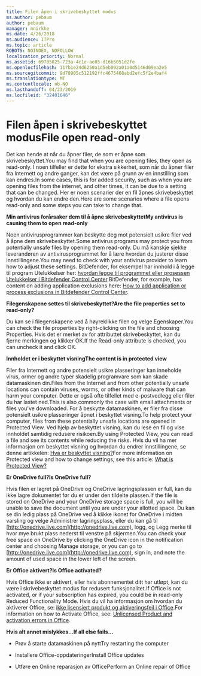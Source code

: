 ```yaml
---
title: Filen åpen i skrivebeskyttet modus
ms.author: pebaum
author: pebaum
manager: mnirkhe
ms.date: 4/26/2018
ms.audience: ITPro
ms.topic: article
ROBOTS: NOINDEX, NOFOLLOW
localization_priority: Normal
ms.assetid: 69705825-723a-4c1e-ae85-d16b5051d2fe
ms.openlocfilehash: 117b1e24d6250a1d5eb092a01a0d5146d09ea2e5
ms.sourcegitcommit: 9d78905c512192ffc4675468abd2efc5f2e4baf4
ms.translationtype: MT
ms.contentlocale: nb-NO
ms.lasthandoff: 04/23/2019
ms.locfileid: "32401646"
---
```

# <a name="file-open-read-only"></a><span data-ttu-id="12a08-102">Filen åpen i skrivebeskyttet modus</span><span class="sxs-lookup"><span data-stu-id="12a08-102">File open read-only</span></span>

<span data-ttu-id="12a08-103">Det kan hende at når du åpner filer, de som er åpne som skrivebeskyttet.</span><span class="sxs-lookup"><span data-stu-id="12a08-103">You may find that when you are opening files, they open as read-only.</span></span> <span data-ttu-id="12a08-104">I noen tilfeller er dette for ekstra sikkerhet, som når du åpner filer fra Internett og andre ganger, kan det være på grunn av en innstilling som kan endres.</span><span class="sxs-lookup"><span data-stu-id="12a08-104">In some cases, this is for added security, such as when you are opening files from the internet, and other times, it can be due to a setting that can be changed.</span></span> <span data-ttu-id="12a08-105">Her er noen scenarier der en fil åpnes skrivebeskyttet og hvordan du kan endre den.</span><span class="sxs-lookup"><span data-stu-id="12a08-105">Here are some scenarios where a file opens read-only and some steps you can take to change that.</span></span>
  
 <span data-ttu-id="12a08-106">**Min antivirus forårsaker dem til å åpne skrivebeskyttet**</span><span class="sxs-lookup"><span data-stu-id="12a08-106">**My antivirus is causing them to open read-only**</span></span>
  
<span data-ttu-id="12a08-107">Noen antivirusprogrammer kan beskytte deg mot potensielt usikre filer ved å åpne dem skrivebeskyttet.</span><span class="sxs-lookup"><span data-stu-id="12a08-107">Some antivirus programs may protect you from potentially unsafe files by opening them read-only.</span></span> <span data-ttu-id="12a08-108">Du må kanskje sjekke leverandøren av antivirusprogrammet for å lære hvordan du justerer disse innstillingene.</span><span class="sxs-lookup"><span data-stu-id="12a08-108">You may need to check with your antivirus provider to learn how to adjust these settings.</span></span> <span data-ttu-id="12a08-109">BitDefender, for eksempel har innhold i å legge til program Utelukkelser her: [hvordan legge til programmet eller prosessen Utelukkelser i Bitdefender Control Center](https://www.bitdefender.com/support/how-to-add-application-or-process-exclusions-in-bitdefender-control-center-1119.mdl).</span><span class="sxs-lookup"><span data-stu-id="12a08-109">BitDefender, for example, has content on adding application exclusions here: [How to add application or process exclusions in Bitdefender Control Center](https://www.bitdefender.com/support/how-to-add-application-or-process-exclusions-in-bitdefender-control-center-1119.mdl).</span></span>
  
 <span data-ttu-id="12a08-110">**Filegenskapene settes til skrivebeskyttet?**</span><span class="sxs-lookup"><span data-stu-id="12a08-110">**Are the file properties set to read-only?**</span></span>
  
<span data-ttu-id="12a08-111">Du kan se i filegenskapene ved å høyreklikke filen og velge Egenskaper.</span><span class="sxs-lookup"><span data-stu-id="12a08-111">You can check the file properties by right-clicking on the file and choosing Properties.</span></span> <span data-ttu-id="12a08-112">Hvis det er merket av for attributtet skrivebeskyttet, kan du fjerne merkingen og klikker OK.</span><span class="sxs-lookup"><span data-stu-id="12a08-112">If the Read-only attribute is checked, you can uncheck it and click OK.</span></span>
  
 <span data-ttu-id="12a08-113">**Innholdet er i beskyttet visning**</span><span class="sxs-lookup"><span data-stu-id="12a08-113">**The content is in protected view**</span></span>
  
<span data-ttu-id="12a08-114">Filer fra Internett og andre potensielt usikre plasseringer kan inneholde virus, ormer og andre typer skadelig programvare som kan skade datamaskinen din.</span><span class="sxs-lookup"><span data-stu-id="12a08-114">Files from the Internet and from other potentially unsafe locations can contain viruses, worms, or other kinds of malware that can harm your computer.</span></span> <span data-ttu-id="12a08-115">Dette er også ofte tilfellet med e-postvedlegg eller filer du har lastet ned.</span><span class="sxs-lookup"><span data-stu-id="12a08-115">This is also commonly the case with email attachments or files you've downloaded.</span></span> <span data-ttu-id="12a08-116">For å beskytte datamaskinen, er filer fra disse potensielt usikre plasseringer åpnet i beskyttet visning.</span><span class="sxs-lookup"><span data-stu-id="12a08-116">To help protect your computer, files from these potentially unsafe locations are opened in Protected View.</span></span> <span data-ttu-id="12a08-117">Ved hjelp av beskyttet visning, kan du lese en fil og vise innholdet samtidig redusere risikoen.</span><span class="sxs-lookup"><span data-stu-id="12a08-117">By using Protected View, you can read a file and see its contents while reducing the risks.</span></span> <span data-ttu-id="12a08-118">Hvis du vil ha mer informasjon om beskyttet visning og hvordan du endrer innstillingene, se denne artikkelen: [Hva er beskyttet visning?](https://support.office.com/article/d6f09ac7-e6b9-4495-8e43-2bbcdbcb6653)</span><span class="sxs-lookup"><span data-stu-id="12a08-118">For more information on Protected view and how to change settings, see this article: [What is Protected View?](https://support.office.com/article/d6f09ac7-e6b9-4495-8e43-2bbcdbcb6653)</span></span>
  
 <span data-ttu-id="12a08-119">**Er OneDrive full?**</span><span class="sxs-lookup"><span data-stu-id="12a08-119">**Is OneDrive full?**</span></span>
  
<span data-ttu-id="12a08-120">Hvis filen er lagret på OneDrive og OneDrive lagringsplassen er full, kan du ikke lagre dokumentet før du er under den tildelte plassen.</span><span class="sxs-lookup"><span data-stu-id="12a08-120">If the file is stored on OneDrive and your OneDrive storage space is full, you will be unable to save the document until you are under your allotted space.</span></span> <span data-ttu-id="12a08-121">Du kan se din ledig plass på OneDrive ved å klikke ikonet for OneDrive i midten varsling og velge Administrer lagringsplass, eller du kan gå til [http://onedrive.live.com](http://onedrive.live.com), logg, og Legg merke til hvor mye brukt plass nederst til venstre på skjermen.</span><span class="sxs-lookup"><span data-stu-id="12a08-121">You can check your free space on OneDrive by clicking the OneDrive icon in the notification center and choosing Manage storage, or you can go to [http://onedrive.live.com](http://onedrive.live.com), sign in, and note the amount of used space in the lower left of the screen.</span></span>
  
 <span data-ttu-id="12a08-122">**Er Office aktivert?**</span><span class="sxs-lookup"><span data-stu-id="12a08-122">**Is Office activated?**</span></span>
  
<span data-ttu-id="12a08-123">Hvis Office ikke er aktivert, eller hvis abonnementet ditt har utløpt, kan du være i skrivebeskyttet modus for redusert funksjonalitet.</span><span class="sxs-lookup"><span data-stu-id="12a08-123">If Office is not activated, or if your subscription has expired, you could be in read-only Reduced Functionality Mode.</span></span> <span data-ttu-id="12a08-124">Hvis du vil ha informasjon om hvordan du aktiverer Office, se: [ikke lisensiert produkt og aktiveringsfeil i Office](https://support.office.com/article/0d23d3c0-c19c-4b2f-9845-5344fedc4380).</span><span class="sxs-lookup"><span data-stu-id="12a08-124">For information on how to Activate Office, see: [Unlicensed Product and activation errors in Office](https://support.office.com/article/0d23d3c0-c19c-4b2f-9845-5344fedc4380).</span></span>
  
 <span data-ttu-id="12a08-125">**Hvis alt annet mislykkes...**</span><span class="sxs-lookup"><span data-stu-id="12a08-125">**If all else fails...**</span></span>
  
- <span data-ttu-id="12a08-126">Prøv å starte datamaskinen på nytt</span><span class="sxs-lookup"><span data-stu-id="12a08-126">Try restarting the computer</span></span>
    
- <span data-ttu-id="12a08-127">Installere Office-oppdateringer</span><span class="sxs-lookup"><span data-stu-id="12a08-127">Install Office updates</span></span>
    
- <span data-ttu-id="12a08-128">Utføre en Online reparasjon av Office</span><span class="sxs-lookup"><span data-stu-id="12a08-128">Perform an Online repair of Office</span></span>
    

